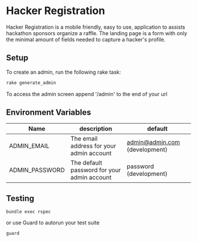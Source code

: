 # Hacker Registration

Hacker Registration is a mobile friendly, easy to use, application to assists hackathon sponsors organize a raffle. The landing page is a form with only the minimal amount of fields needed to capture a hacker's profile.

## Setup
To create an admin, run the following rake task:

```sh
rake generate_admin
```

To access the admin screen append '/admin' to the end of your url

## Environment Variables

| Name | description | default |
|------|-------------|---------|
|ADMIN_EMAIL| The email address for your admin account | admin@admin.com (development)|
|ADMIN_PASSWORD| The default password for your admin account| password (development)|

## Testing

```
bundle exec rspec
```

or use Guard to autorun your test suite

```
guard
```
